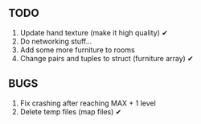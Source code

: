 ## TODO
1) Update hand texture (make it high quality) ✔
2) Do networking stuff...
3) Add some more furniture to rooms
4) Change pairs and tuples to struct (furniture array) ✔

## BUGS
1) Fix crashing after reaching MAX + 1 level
2) Delete temp files (map files) ✔